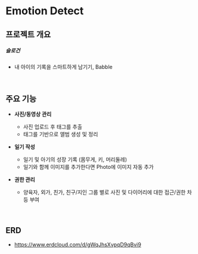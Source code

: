 # Emotion Detect

## 프로젝트 개요

##### 슬로건

- 내 아이의 기록을 스마트하게 남기기, Babble

<br>

## 주요 기능

- **사진/동영상 관리**
  - 사진 업로드 후 태그를 추출
  - 태그를 기반으로 앨범 생성 및 정리

- **일기 작성**
  - 일기 및 아기의 성장 기록 (몸무게, 키, 머리둘레)
  - 일기와 함께 이미지를 추가한다면 Photo에 이미지 자동 추가
- **권한 관리**
  - 양육자, 외가, 친가, 친구/지인 그룹 별로 사진 및 다이어리에 대한 접근/권한 차등 부여

<br>

## ERD

- https://www.erdcloud.com/d/gWqJhsXvpqD9qBvi9
